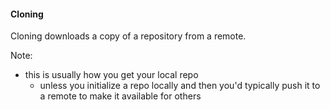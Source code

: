 #### Cloning

Cloning downloads a copy of a repository from a remote.

Note:

- this is usually how you get your local repo
  - unless you initialize a repo locally and then you'd typically push it to a
    remote to make it available for others
